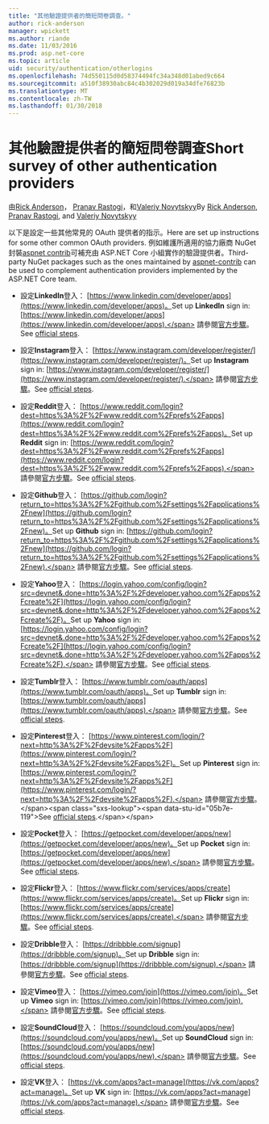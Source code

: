 ```yaml
---
title: "其他驗證提供者的簡短問卷調查。"
author: rick-anderson
manager: wpickett
ms.author: riande
ms.date: 11/03/2016
ms.prod: asp.net-core
ms.topic: article
uid: security/authentication/otherlogins
ms.openlocfilehash: 74d550115d0d58374494fc34a348d01abed9c664
ms.sourcegitcommit: a510f38930abc84c4b302029d019a34dfe76823b
ms.translationtype: MT
ms.contentlocale: zh-TW
ms.lasthandoff: 01/30/2018
---
```

# <a name="short-survey-of-other-authentication-providers"></a><span data-ttu-id="05b7e-102">其他驗證提供者的簡短問卷調查</span><span class="sxs-lookup"><span data-stu-id="05b7e-102">Short survey of other authentication providers</span></span>

<a name="security-authentication-other-logins"></a>

<span data-ttu-id="05b7e-103">由[Rick Anderson](https://twitter.com/RickAndMSFT)， [Pranav Rastogi](https://github.com/rustd)，和[Valeriy Novytskyy](https://github.com/01binary)</span><span class="sxs-lookup"><span data-stu-id="05b7e-103">By [Rick Anderson](https://twitter.com/RickAndMSFT), [Pranav Rastogi](https://github.com/rustd), and [Valeriy Novytskyy](https://github.com/01binary)</span></span>

<span data-ttu-id="05b7e-104">以下是設定一些其他常見的 OAuth 提供者的指示。</span><span class="sxs-lookup"><span data-stu-id="05b7e-104">Here are set up instructions for some other common OAuth providers.</span></span> <span data-ttu-id="05b7e-105">例如維護所適用的協力廠商 NuGet 封裝[aspnet contrib](https://www.nuget.org/packages?q=owners%3Aaspnet-contrib+title%3AOAuth)可補充由 ASP.NET Core 小組實作的驗證提供者。</span><span class="sxs-lookup"><span data-stu-id="05b7e-105">Third-party NuGet packages such as the ones maintained by [aspnet-contrib](https://www.nuget.org/packages?q=owners%3Aaspnet-contrib+title%3AOAuth) can be used to complement authentication providers implemented by the ASP.NET Core team.</span></span>

* <span data-ttu-id="05b7e-106">設定**LinkedIn**登入： [https://www.linkedin.com/developer/apps](https://www.linkedin.com/developer/apps)。</span><span class="sxs-lookup"><span data-stu-id="05b7e-106">Set up **LinkedIn** sign in: [https://www.linkedin.com/developer/apps](https://www.linkedin.com/developer/apps).</span></span> <span data-ttu-id="05b7e-107">請參閱[官方步驟](https://developer.linkedin.com/docs/oauth2)。</span><span class="sxs-lookup"><span data-stu-id="05b7e-107">See [official steps](https://developer.linkedin.com/docs/oauth2).</span></span>

* <span data-ttu-id="05b7e-108">設定**Instagram**登入： [https://www.instagram.com/developer/register/](https://www.instagram.com/developer/register/)。</span><span class="sxs-lookup"><span data-stu-id="05b7e-108">Set up **Instagram** sign in: [https://www.instagram.com/developer/register/](https://www.instagram.com/developer/register/).</span></span> <span data-ttu-id="05b7e-109">請參閱[官方步驟](https://www.instagram.com/developer/authentication/)。</span><span class="sxs-lookup"><span data-stu-id="05b7e-109">See [official steps](https://www.instagram.com/developer/authentication/).</span></span>

* <span data-ttu-id="05b7e-110">設定**Reddit**登入： [https://www.reddit.com/login?dest=https%3A%2F%2Fwww.reddit.com%2Fprefs%2Fapps](https://www.reddit.com/login?dest=https%3A%2F%2Fwww.reddit.com%2Fprefs%2Fapps)。</span><span class="sxs-lookup"><span data-stu-id="05b7e-110">Set up **Reddit** sign in: [https://www.reddit.com/login?dest=https%3A%2F%2Fwww.reddit.com%2Fprefs%2Fapps](https://www.reddit.com/login?dest=https%3A%2F%2Fwww.reddit.com%2Fprefs%2Fapps).</span></span> <span data-ttu-id="05b7e-111">請參閱[官方步驟](https://github.com/reddit/reddit/wiki/OAuth2-Quick-Start-Example)。</span><span class="sxs-lookup"><span data-stu-id="05b7e-111">See [official steps](https://github.com/reddit/reddit/wiki/OAuth2-Quick-Start-Example).</span></span>

* <span data-ttu-id="05b7e-112">設定**Github**登入： [https://github.com/login?return_to=https%3A%2F%2Fgithub.com%2Fsettings%2Fapplications%2Fnew](https://github.com/login?return_to=https%3A%2F%2Fgithub.com%2Fsettings%2Fapplications%2Fnew)。</span><span class="sxs-lookup"><span data-stu-id="05b7e-112">Set up **Github** sign in: [https://github.com/login?return_to=https%3A%2F%2Fgithub.com%2Fsettings%2Fapplications%2Fnew](https://github.com/login?return_to=https%3A%2F%2Fgithub.com%2Fsettings%2Fapplications%2Fnew).</span></span> <span data-ttu-id="05b7e-113">請參閱[官方步驟](https://developer.github.com/v3/oauth/)。</span><span class="sxs-lookup"><span data-stu-id="05b7e-113">See [official steps](https://developer.github.com/v3/oauth/).</span></span>

* <span data-ttu-id="05b7e-114">設定**Yahoo**登入： [https://login.yahoo.com/config/login?src=devnet&.done=http%3A%2F%2Fdeveloper.yahoo.com%2Fapps%2Fcreate%2F](https://login.yahoo.com/config/login?src=devnet&.done=http%3A%2F%2Fdeveloper.yahoo.com%2Fapps%2Fcreate%2F)。</span><span class="sxs-lookup"><span data-stu-id="05b7e-114">Set up **Yahoo** sign in: [https://login.yahoo.com/config/login?src=devnet&.done=http%3A%2F%2Fdeveloper.yahoo.com%2Fapps%2Fcreate%2F](https://login.yahoo.com/config/login?src=devnet&.done=http%3A%2F%2Fdeveloper.yahoo.com%2Fapps%2Fcreate%2F).</span></span> <span data-ttu-id="05b7e-115">請參閱[官方步驟](https://developer.yahoo.com/bbauth/user.html)。</span><span class="sxs-lookup"><span data-stu-id="05b7e-115">See [official steps](https://developer.yahoo.com/bbauth/user.html).</span></span>

* <span data-ttu-id="05b7e-116">設定**Tumblr**登入： [https://www.tumblr.com/oauth/apps](https://www.tumblr.com/oauth/apps)。</span><span class="sxs-lookup"><span data-stu-id="05b7e-116">Set up **Tumblr** sign in: [https://www.tumblr.com/oauth/apps](https://www.tumblr.com/oauth/apps).</span></span> <span data-ttu-id="05b7e-117">請參閱[官方步驟](https://www.tumblr.com/docs/api/v2#auth)。</span><span class="sxs-lookup"><span data-stu-id="05b7e-117">See [official steps](https://www.tumblr.com/docs/api/v2#auth).</span></span>

* <span data-ttu-id="05b7e-118">設定**Pinterest**登入： [https://www.pinterest.com/login/?next=http%3A%2F%2Fdevsite%2Fapps%2F](https://www.pinterest.com/login/?next=http%3A%2F%2Fdevsite%2Fapps%2F)。</span><span class="sxs-lookup"><span data-stu-id="05b7e-118">Set up **Pinterest** sign in: [https://www.pinterest.com/login/?next=http%3A%2F%2Fdevsite%2Fapps%2F](https://www.pinterest.com/login/?next=http%3A%2F%2Fdevsite%2Fapps%2F).</span></span> <span data-ttu-id="05b7e-119">請參閱[官方步驟](https://developers.pinterest.com/docs/api/overview/?)。</span><span class="sxs-lookup"><span data-stu-id="05b7e-119">See [official steps](https://developers.pinterest.com/docs/api/overview/?).</span></span>

* <span data-ttu-id="05b7e-120">設定**Pocket**登入： [https://getpocket.com/developer/apps/new](https://getpocket.com/developer/apps/new)。</span><span class="sxs-lookup"><span data-stu-id="05b7e-120">Set up **Pocket** sign in: [https://getpocket.com/developer/apps/new](https://getpocket.com/developer/apps/new).</span></span> <span data-ttu-id="05b7e-121">請參閱[官方步驟](https://getpocket.com/developer/docs/authentication)。</span><span class="sxs-lookup"><span data-stu-id="05b7e-121">See [official steps](https://getpocket.com/developer/docs/authentication).</span></span>

* <span data-ttu-id="05b7e-122">設定**Flickr**登入： [https://www.flickr.com/services/apps/create](https://www.flickr.com/services/apps/create)。</span><span class="sxs-lookup"><span data-stu-id="05b7e-122">Set up **Flickr** sign in: [https://www.flickr.com/services/apps/create](https://www.flickr.com/services/apps/create).</span></span> <span data-ttu-id="05b7e-123">請參閱[官方步驟](https://www.flickr.com/services/api/auth.oauth.html)。</span><span class="sxs-lookup"><span data-stu-id="05b7e-123">See [official steps](https://www.flickr.com/services/api/auth.oauth.html).</span></span>

* <span data-ttu-id="05b7e-124">設定**Dribble**登入： [https://dribbble.com/signup](https://dribbble.com/signup)。</span><span class="sxs-lookup"><span data-stu-id="05b7e-124">Set up **Dribble** sign in: [https://dribbble.com/signup](https://dribbble.com/signup).</span></span> <span data-ttu-id="05b7e-125">請參閱[官方步驟](http://developer.dribbble.com/v1/oauth/)。</span><span class="sxs-lookup"><span data-stu-id="05b7e-125">See [official steps](http://developer.dribbble.com/v1/oauth/).</span></span>

* <span data-ttu-id="05b7e-126">設定**Vimeo**登入： [https://vimeo.com/join](https://vimeo.com/join)。</span><span class="sxs-lookup"><span data-stu-id="05b7e-126">Set up **Vimeo** sign in: [https://vimeo.com/join](https://vimeo.com/join).</span></span> <span data-ttu-id="05b7e-127">請參閱[官方步驟](https://developer.vimeo.com/api/authentication)。</span><span class="sxs-lookup"><span data-stu-id="05b7e-127">See [official steps](https://developer.vimeo.com/api/authentication).</span></span>

* <span data-ttu-id="05b7e-128">設定**SoundCloud**登入： [https://soundcloud.com/you/apps/new](https://soundcloud.com/you/apps/new)。</span><span class="sxs-lookup"><span data-stu-id="05b7e-128">Set up **SoundCloud** sign in: [https://soundcloud.com/you/apps/new](https://soundcloud.com/you/apps/new).</span></span> <span data-ttu-id="05b7e-129">請參閱[官方步驟](https://developers.soundcloud.com/blog/we-love-oauth-2)。</span><span class="sxs-lookup"><span data-stu-id="05b7e-129">See [official steps](https://developers.soundcloud.com/blog/we-love-oauth-2).</span></span>

* <span data-ttu-id="05b7e-130">設定**VK**登入： [https://vk.com/apps?act=manage](https://vk.com/apps?act=manage)。</span><span class="sxs-lookup"><span data-stu-id="05b7e-130">Set up **VK** sign in: [https://vk.com/apps?act=manage](https://vk.com/apps?act=manage).</span></span> <span data-ttu-id="05b7e-131">請參閱[官方步驟](https://vk.com/pages?oid=-17680044&p=Authorizing_Sites)。</span><span class="sxs-lookup"><span data-stu-id="05b7e-131">See [official steps](https://vk.com/pages?oid=-17680044&p=Authorizing_Sites).</span></span>

